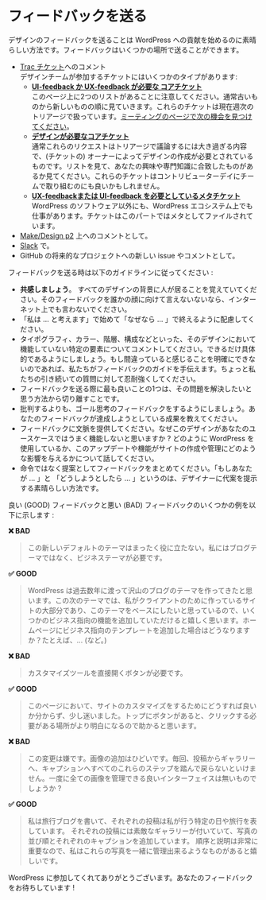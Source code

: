 <!-- 
# Giving Feedback
-->
# フィードバックを送る

<!-- 
Giving design feedback is an excellent way to start getting involved in contributing to WordPress. There are a few places you can give feedback:
-->
デザインのフィードバックを送ることは WordPress への貢献を始めるのに素晴らしい方法です。フィードバックはいくつかの場所で送ることができます。

<!--
*   As a comment on individual [t](https://core.trac.wordpress.org/)rac tickets.  
    We have different types that have the design team involved:
    *   **[Core tickets that need UI-feedback or UX-feedback](https://core.trac.wordpress.org/tickets/ux-feedback)**   
        Please note there are 2 lists on this page. We usually take a look at the oldest tickets first. These tickets are currently handled during our weekly triage. [Please find the next time and day on the meeting page](https://make.wordpress.org/meetings/).  
        Of course you can also pick a ticket to give feedback on any time you like.
    *   **[Core tickets that need design](https://core.trac.wordpress.org/query?status=accepted&status=assigned&status=new&status=reopened&status=reviewing&keywords=~needs-design&col=id&col=summary&col=status&col=keywords&col=owner&col=type&col=priority&col=changetime&order=priority)**  
        These requests are usually too large to discuss during triage and really need an owner to craft a design. Go through the list and see if there’s anything that matches your interest and expertise. These tickets might be good for working on as a team during contributor day too.
    *   **[Meta tickets that need UI-feedback or](https://meta.trac.wordpress.org/query?status=accepted&status=assigned&status=new&status=reopened&status=reviewing&keywords=~needs-ui&keywords=~needs-ux&keywords=~ui-feedback&keywords=~ux-feedback&col=id&col=summary&col=status&col=keywords&col=owner&col=type&col=priority&col=component&col=time&col=changetime&report=9&order=keywords) [UX-feedback](https://meta.trac.wordpress.org/query?status=accepted&status=assigned&status=new&status=reopened&status=reviewing&keywords=~needs-ui&keywords=~needs-ux&keywords=~ui-feedback&keywords=~ux-feedback&col=id&col=summary&col=status&col=keywords&col=owner&col=type&col=priority&col=component&col=time&col=changetime&report=9&order=keywords)**  
        Besides WordPress software itself, we also work on the WordPress ecosystem. Tickets regarding this part are filed under meta.
*   As a comment on the [Make/Design p2](https://make.wordpress.org/design/).
*   On [Slack](https://make.wordpress.org/chat/).
*   As a new issue, or comment, on a feature project’s GitHub.
-->
*   [Trac チケット](https://core.trac.wordpress.org/)へのコメント  
    デザインチームが参加するチケットにはいくつかのタイプがあります:
    *   **[UI-feedback か UX-feedback が必要な コアチケット](https://core.trac.wordpress.org/tickets/ux-feedback)**  
        このページ上に2つのリストがあることに注意してください。通常古いものから新しいものの順に見ていきます。これらのチケットは現在週次のトリアージで扱っています。[ミーティングのページで次の機会を見つけてください](https://make.wordpress.org/meetings/)。
    *   **[デザインが必要なコアチケット](https://core.trac.wordpress.org/query?status=accepted&status=assigned&status=new&status=reopened&status=reviewing&keywords=~needs-design&col=id&col=summary&col=status&col=keywords&col=owner&col=type&col=priority&col=changetime&order=priority)**  
        通常これらのリクエストはトリアージで議論するには大き過ぎる内容で、(チケットの) オーナーによってデザインの作成が必要とされているものです。リストを見て、あなたの興味や専門知識に合致したものがあるか見てください。これらのチケットはコントリビューターデイにチームで取り組むのにも良いかもしれません。
    *   **[UX-feedback](https://meta.trac.wordpress.org/query?status=accepted&status=assigned&status=new&status=reopened&status=reviewing&keywords=~needs-ui&keywords=~needs-ux&keywords=~ui-feedback&keywords=~ux-feedback&col=id&col=summary&col=status&col=keywords&col=owner&col=type&col=priority&col=component&col=time&col=changetime&report=9&order=keywords)[または UI-feedback を必要としているメタチケット](https://meta.trac.wordpress.org/query?status=accepted&status=assigned&status=new&status=reopened&status=reviewing&keywords=~needs-ui&keywords=~needs-ux&keywords=~ui-feedback&keywords=~ux-feedback&col=id&col=summary&col=status&col=keywords&col=owner&col=type&col=priority&col=component&col=time&col=changetime&report=9&order=keywords)**  
    WordPress のソフトウェア以外にも、WordPress エコシステム上でも仕事があります。チケットはこのパートではメタとしてファイルされています。
*   [Make/Design p2](https://make.wordpress.org/design/) 上へのコメントとして。
*   [Slack](https://make.wordpress.org/chat/) で。
*   GitHub の将来的なプロジェクトへの新しい issue やコメントとして。

<!-- 
Please keep in mind the following guidelines when giving feedback:
-->
フィードバックを送る時は以下のガイドラインに従ってください :

<!-- 
*   **Empathize**. Remember that behind every design is a person. If you wouldn’t give this feedback to someone’s face, don’t say it on the internet.
*   Consider starting with “I think…” and finish with “because…”.
*   Comment on particular elements that don’t work in the design, like the typography, colors, hierarchy, and composition. Try to be as specific as possible. If you’re unable to articulate what feels wrong, we can help guide your feedback — just be patient with our follow-up questions.
*   One of the best things to do when giving feedback is to try to separate the problem from how we would like it to be solved.
*   Try to stick to goal-oriented feedback, rather than criticism. Tell us the outcome your feedback is trying to achieve.
*   Provide context for your feedback. Why do you think this design wouldn’t work for your use case? Talk about how you use WordPress, and how this update or feature would affect your ability to write or manage your site.
*   Frame feedback as suggestions, not mandates. “What if you…” and “How about if you tried…” are great ways to present alternate ideas to a designer.
-->
*   **共感しましょう**。 すべてのデザインの背景に人が居ることを覚えていてください。そのフィードバックを誰かの顔に向けて言えないないなら、インターネット上でも言わないでください。
*   「私は … と考えます」で始めて「なぜなら … 」で終えるように配慮してください。
*  タイポグラフィ、カラー、階層、構成などといった、そのデザインにおいて機能していない特定の要素についてコメントしてください。できるだけ具体的であるようにしましょう。もし間違っていると感じることを明確にできないのであれば、私たちがフィードバックのガイドを手伝えます。ちょっと私たちの引き続いての質問に対して忍耐強くしてください。
*   フィードバックを送る際に最も良いことの1つは、その問題を解決したいと思う方法から切り離すことです。
*   批判するよりも、ゴール思考のフィードバックをするようにしましょう。あなたのフィードバックが達成しようとしている成果を教えてください。
*   フィードバックに文脈を提供してください。なぜこのデザインがあなたのユースケースではうまく機能しないと思いますか ? どのように WordPress を使用しているか、このアップデートや機能がサイトの作成や管理にどのような影響を与えるかについて話してください。
*   命令ではなく提案としてフィードバックをまとめてください。「もしあなたが … 」と 「どうしようとしたら … 」というのは、デザイナーに代案を提示する素晴らしい方法です。

<!-- 
Here are some examples of giving good and bad feedback:
-->
良い (GOOD) フィードバックと悪い (BAD) フィードバックのいくつかの例を以下に示します :

<!-- 
**❌ BAD**

> This new default theme is totally useless. I need a business theme, not another blog theme.
-->
**❌ BAD**

> この新しいデフォルトのテーマはまったく役に立たない。私にはブログテーマではなく、ビジネステーマが必要です。

<!-- 
**✅ GOOD**

> I think that WordPress has been making a lot of blog themes in the past couple years. It would be great for this next theme to include some more business-oriented features, because that’s the majority of sites I’m making for my clients and I’d love to use this theme as a base. What if you added a business-oriented template for the homepage? For example, it could include… (etc.)
-->
**✅ GOOD**

> WordPress は過去数年に渡って沢山のブログのテーマを作ってきたと思います。この次のテーマでは、私がクライアントのために作っているサイトの大部分であり、このテーマをベースにしたいと思っているので、いくつかのビジネス指向の機能を追加していただけると嬉しく思います。ホームページにビジネス指向のテンプレートを追加した場合はどうなりますか？たとえば、… (など。)

<!-- 
**❌ BAD**

> I just need a button that opens the customization tool directly.
-->
**❌ BAD**

> カスタマイズツールを直接開くボタンが必要です。

<!-- 
**✅ GOOD**

> On this page, I have no idea where to go anymore to customize the site, so I’m a bit lost. I think a button at the top would help because then it will be more obvious where I need to click.
-->
**✅ GOOD**

> このページにおいて、サイトのカスタマイズをするためにどうすれば良いか分からず、少し迷いました。トップにボタンがあると、クリックする必要がある場所がより明白になるので助かると思います。

<!-- 
**❌ BAD**

> I hate this change. Adding images is terrible. Every time, I have to go through all these steps from the post, to the gallery, to the caption, and back. Can’t we just have a nice interface to manage all the images at once?
-->
**❌ BAD**

> この変更は嫌です。画像の追加はひどいです。毎回、投稿からギャラリーへ、キャプションへすべてのこれらのステップを踏んで戻らないといけません。一度に全ての画像を管理できる良いインターフェイスは無いものでしょうか ?

<!-- 
**✅ GOOD**

> I write a travel blog and each post represent a specific day or trip I do. Each post has a nice gallery attached to it, where I curate the sequence of the photos and add a caption for each one of them. Order and description are very important, that’s why I need something that allows me to manage all these photos together.
-->
**✅ GOOD**

> 私は旅行ブログを書いて、それぞれの投稿は私が行う特定の日や旅行を表しています。 それぞれの投稿には素敵なギャラリーが付いていて、写真の並び順とそれぞれのキャプションを追加しています。 順序と説明は非常に重要なので、私はこれらの写真を一緒に管理出来るようなものがあると嬉しいです。

<!-- 
Thanks for getting involved with WordPress. We hope to receive your feedback soon!
-->
WordPress に参加してくれてありがとうございます。あなたのフィードバックをお待ちしています !
